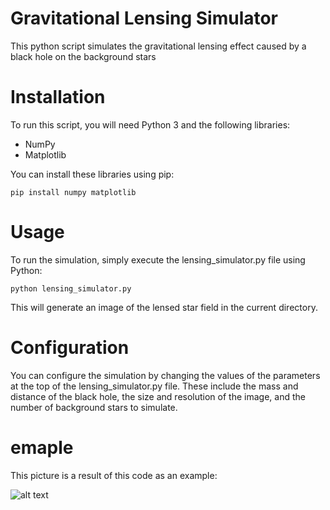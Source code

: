# Gravitational Lensing Simulator
This python script simulates the gravitational lensing effect caused by a black hole on the background stars

# Installation
To run this script, you will need Python 3 and the following libraries:
* NumPy
* Matplotlib

You can install these libraries using pip:

```
pip install numpy matplotlib
```

# Usage
To run the simulation, simply execute the lensing_simulator.py file using Python:

```
python lensing_simulator.py
```
This will generate an image of the lensed star field in the current directory.

# Configuration
You can configure the simulation by changing the values of the parameters at the top of the lensing_simulator.py file. These include the mass and distance of the black hole, the size and resolution of the image, and the number of background stars to simulate.

# emaple
This picture is a result of this code as an example:

![alt text]([image_file_path_or_url](https://github.com/tp-atrin/gravitational-lensing-effect-caused-by-a-black-hole-on-the-background-stars/blob/d2d06cad54a2eeeadd2e0f7f29adc5066e64692d/result.png))
